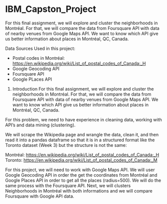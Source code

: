# IBM_Capston_Project

For this final assignment, we will explore and cluster the neighborhoods in Montréal. For that, we will compare the data from Foursquare API with data of nearby venues from Google Maps API. We want to know which API give us better information about places in Montréal, QC, Canada.


Data Sources Used in this project:
- Postal codes in Montréal: https://en.wikipedia.org/wiki/List_of_postal_codes_of_Canada:_H
- Google Geocoding API
- Foursquare API
- Google PLaces API


1. Introduction
For this final assignment, we will explore and cluster the neighborhoods in Montréal. For that, we will compare the data from Foursquare API with data of nearby venues from Google Maps API. We want to know which API give us better information about places in Montréal, QC, Canada.

For this problem, we need to have experience in cleaning data, working with API’s and data mining (clustering). 

We will scrape the Wikipedia page and wrangle the data, clean it, and then read it into a pandas dataframe so that it is in a structured format like the Toronto dataset (Week 3) but the structure is not the same:

Montréal: https://en.wikipedia.org/wiki/List_of_postal_codes_of_Canada:_H
Toronto: https://en.wikipedia.org/wiki/List_of_postal_codes_of_Canada:_M

For this project, we will need to work with Google Maps API. We will user Google Geocoding API in order the get the coordinates from Montréal and Google Places API in order to get all the places (radius=500). We will do the same process with the Foursquare API. 
Next, we will clusters Neighborhoods in Montréal with both informations and we will compare Foursquare with Google API data.
